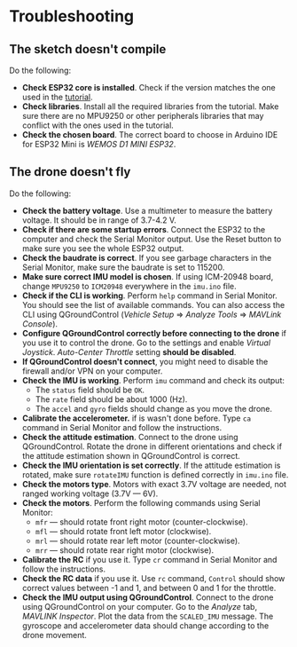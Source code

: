 # Troubleshooting

## The sketch doesn't compile

Do the following:

* **Check ESP32 core is installed**. Check if the version matches the one used in the [tutorial](usage.md#firmware).
* **Check libraries**. Install all the required libraries from the tutorial. Make sure there are no MPU9250 or other peripherals libraries that may conflict with the ones used in the tutorial.
* **Check the chosen board**. The correct board to choose in Arduino IDE for ESP32 Mini is *WEMOS D1 MINI ESP32*.

## The drone doesn't fly

Do the following:

* **Check the battery voltage**. Use a multimeter to measure the battery voltage. It should be in range of 3.7-4.2 V.
* **Check if there are some startup errors**. Connect the ESP32 to the computer and check the Serial Monitor output. Use the Reset button to make sure you see the whole ESP32 output.
* **Check the baudrate is correct**. If you see garbage characters in the Serial Monitor, make sure the baudrate is set to 115200.
* **Make sure correct IMU model is chosen**. If using ICM-20948 board, change `MPU9250` to `ICM20948` everywhere in the `imu.ino` file.
* **Check if the CLI is working**. Perform `help` command in Serial Monitor. You should see the list of available commands. You can also access the CLI using QGroundControl (*Vehicle Setup* ⇒ *Analyze Tools* ⇒ *MAVLink Console*).
* **Configure QGroundControl correctly before connecting to the drone** if you use it to control the drone. Go to the settings and enable *Virtual Joystick*. *Auto-Center Throttle* setting **should be disabled**.
* **If QGroundControl doesn't connect**, you might need to disable the firewall and/or VPN on your computer.
* **Check the IMU is working**. Perform `imu` command and check its output:
  * The `status` field should be `OK`.
  * The `rate` field should be about 1000 (Hz).
  * The `accel` and `gyro` fields should change as you move the drone.
* **Calibrate the accelerometer.** if is wasn't done before. Type `ca` command in Serial Monitor and follow the instructions.
* **Check the attitude estimation**. Connect to the drone using QGroundControl. Rotate the drone in different orientations and check if the attitude estimation shown in QGroundControl is correct.
* **Check the IMU orientation is set correctly**. If the attitude estimation is rotated, make sure `rotateIMU` function is defined correctly in `imu.ino` file.
* **Check the motors type**. Motors with exact 3.7V voltage are needed, not ranged working voltage (3.7V — 6V).
* **Check the motors**. Perform the following commands using Serial Monitor:
  * `mfr` — should rotate front right motor (counter-clockwise).
  * `mfl` — should rotate front left motor (clockwise).
  * `mrl` — should rotate rear left motor (counter-clockwise).
  * `mrr` — should rotate rear right motor (clockwise).
* **Calibrate the RC** if you use it. Type `cr` command in Serial Monitor and follow the instructions.
* **Check the RC data** if you use it. Use `rc` command, `Control` should show correct values between -1 and 1, and between 0 and 1 for the throttle.
* **Check the IMU output using QGroundControl**. Connect to the drone using QGroundControl on your computer. Go to the *Analyze* tab, *MAVLINK Inspector*. Plot the data from the `SCALED_IMU` message. The gyroscope and accelerometer data should change according to the drone movement.
